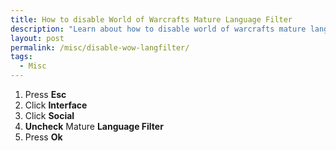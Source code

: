 ```yaml
---
title: How to disable World of Warcrafts Mature Language Filter
description: "Learn about how to disable world of warcrafts mature language filter. Step-by-step guide and solutions."
layout: post
permalink: /misc/disable-wow-langfilter/
tags:
  - Misc
---
```

  1. Press **Esc**
  2. Click **Interface**
  3. Click **Social**
  4. **Uncheck** Mature **Language Filter**
  5. Press **Ok**
